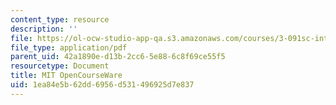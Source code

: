 ```yaml
---
content_type: resource
description: ''
file: https://ol-ocw-studio-app-qa.s3.amazonaws.com/courses/3-091sc-introduction-to-solid-state-chemistry-fall-2010/1ea84e5b62dd6956d531496925d7e837_MIT3_091SCF10lec11_iPOD.pdf
file_type: application/pdf
parent_uid: 42a1890e-d13b-2cc6-5e88-6c8f69ce55f5
resourcetype: Document
title: MIT OpenCourseWare
uid: 1ea84e5b-62dd-6956-d531-496925d7e837
---
```

